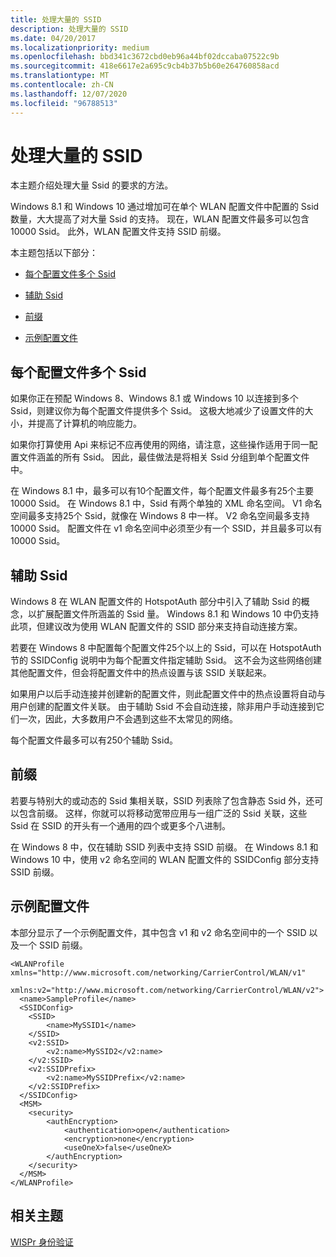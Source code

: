 ```yaml
---
title: 处理大量的 SSID
description: 处理大量的 SSID
ms.date: 04/20/2017
ms.localizationpriority: medium
ms.openlocfilehash: bbd341c3672cbd0eb96a44bf02dccaba07522c9b
ms.sourcegitcommit: 418e6617e2a695c9cb4b37b5b60e264760858acd
ms.translationtype: MT
ms.contentlocale: zh-CN
ms.lasthandoff: 12/07/2020
ms.locfileid: "96788513"
---
```

# <a name="handling-large-numbers-of-ssids"></a>处理大量的 SSID

本主题介绍处理大量 Ssid 的要求的方法。

Windows 8.1 和 Windows 10 通过增加可在单个 WLAN 配置文件中配置的 Ssid 数量，大大提高了对大量 Ssid 的支持。 现在，WLAN 配置文件最多可以包含 10000 Ssid。 此外，WLAN 配置文件支持 SSID 前缀。

本主题包括以下部分：

- [每个配置文件多个 Ssid](#multiple-ssids-per-profile)

- [辅助 Ssid](#secondary-ssids)

- [前缀](#prefixes)

- [示例配置文件](#example-profile)

## <a name="multiple-ssids-per-profile"></a>每个配置文件多个 Ssid

如果你正在预配 Windows 8、Windows 8.1 或 Windows 10 以连接到多个 Ssid，则建议你为每个配置文件提供多个 Ssid。 这极大地减少了设置文件的大小，并提高了计算机的响应能力。

如果你打算使用 Api 来标记不应再使用的网络，请注意，这些操作适用于同一配置文件涵盖的所有 Ssid。 因此，最佳做法是将相关 Ssid 分组到单个配置文件中。

在 Windows 8.1 中，最多可以有10个配置文件，每个配置文件最多有25个主要 10000 Ssid。 在 Windows 8.1 中，Ssid 有两个单独的 XML 命名空间。 V1 命名空间最多支持25个 Ssid，就像在 Windows 8 中一样。 V2 命名空间最多支持 10000 Ssid。 配置文件在 v1 命名空间中必须至少有一个 SSID，并且最多可以有 10000 Ssid。

## <a name="secondary-ssids"></a>辅助 Ssid

Windows 8 在 WLAN 配置文件的 HotspotAuth 部分中引入了辅助 Ssid 的概念，以扩展配置文件所涵盖的 Ssid 量。 Windows 8.1 和 Windows 10 中仍支持此项，但建议改为使用 WLAN 配置文件的 SSID 部分来支持自动连接方案。

若要在 Windows 8 中配置每个配置文件25个以上的 Ssid，可以在 HotspotAuth 节的 SSIDConfig 说明中为每个配置文件指定辅助 Ssid。 这不会为这些网络创建其他配置文件，但会将配置文件中的热点设置与该 SSID 关联起来。

如果用户以后手动连接并创建新的配置文件，则此配置文件中的热点设置将自动与用户创建的配置文件关联。 由于辅助 Ssid 不会自动连接，除非用户手动连接到它们一次，因此，大多数用户不会遇到这些不太常见的网络。

每个配置文件最多可以有250个辅助 Ssid。

## <a name="prefixes"></a>前缀

若要与特别大的或动态的 Ssid 集相关联，SSID 列表除了包含静态 Ssid 外，还可以包含前缀。 这样，你就可以将移动宽带应用与一组广泛的 Ssid 关联，这些 Ssid 在 SSID 的开头有一个通用的四个或更多个八进制。

在 Windows 8 中，仅在辅助 SSID 列表中支持 SSID 前缀。 在 Windows 8.1 和 Windows 10 中，使用 v2 命名空间的 WLAN 配置文件的 SSIDConfig 部分支持 SSID 前缀。

## <a name="example-profile"></a>示例配置文件

本部分显示了一个示例配置文件，其中包含 v1 和 v2 命名空间中的一个 SSID 以及一个 SSID 前缀。

``` syntax
<WLANProfile xmlns="http://www.microsoft.com/networking/CarrierControl/WLAN/v1"
             xmlns:v2="http://www.microsoft.com/networking/CarrierControl/WLAN/v2">
  <name>SampleProfile</name>
  <SSIDConfig>
    <SSID>
        <name>MySSID1</name>
    </SSID>
    <v2:SSID>
        <v2:name>MySSID2</v2:name>
    </v2:SSID>
    <v2:SSIDPrefix>
        <v2:name>MySSIDPrefix</v2:name>
    </v2:SSIDPrefix>
  </SSIDConfig>
  <MSM>
    <security>
        <authEncryption>
            <authentication>open</authentication>
            <encryption>none</encryption>
            <useOneX>false</useOneX>
        </authEncryption>
    </security>
  </MSM>
</WLANProfile>
```

## <a name="related-topics"></a>相关主题

[WISPr 身份验证](wispr-authentication.md)
